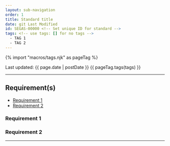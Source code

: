```yaml
---
layout: sub-navigation
order: 1
title: Standard title
date: git Last Modified
id: SEGAS-00000 <!-- Set unique ID for standard -->
tags: <!-- use tags: [] for no tags -->
  - TAG 1
  - TAG 2
---
```


{% import "macros/tags.njk" as pageTag %}

Last updated: {{ page.date | postDate }}
{{ pageTag.tags(tags)  }}

<!-- Standard description goes here -->

---

## Requirement(s)

<!-- Populate list for each requirement -->

- [Requirement 1](#requirement-1)
- [Requirement 2](#requirement-2)

### Requirement 1

<!-- Requirement description goes here -->

### Requirement 2

---
